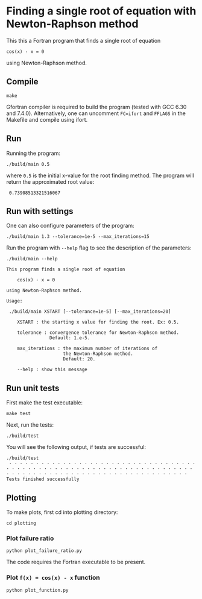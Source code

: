 # Finding a single root of equation with Newton-Raphson method

This this a Fortran program that finds a single root of equation

```
cos(x) - x = 0
```

using Newton-Raphson method.


## Compile

```
make
```

Gfortran compiler is required to build the program (tested with GCC 6.30 and 7.4.0). Alternatively, one can uncomment `FC=ifort` and `FFLAGS` in the Makefile and compile using ifort.

## Run

Running the program:

```
./build/main 0.5
```

where `0.5` is the initial x-value for the root finding method. The program will return the approximated root value:

```
 0.73908513321516067
```

 ## Run with settings

One can also configure parameters of the program:

```
./build/main 1.3 --tolerance=1e-5 --max_iterations=15
```

Run the program with `--help` flag to see the description of the parameters:

```
./build/main --help

This program finds a single root of equation 

    cos(x) - x = 0

using Newton-Raphson method.

Usage:

 ./build/main XSTART [--tolerance=1e-5] [--max_iterations=20]

    XSTART : the starting x value for finding the root. Ex: 0.5.

    tolerance : convergence tolerance for Newton-Raphson method.
                Default: 1.e-5.

    max_iterations : the maximum number of iterations of 
                     the Newton-Raphson method.
                     Default: 20.

    --help : show this message
```

## Run unit tests

First make the test executable:

```
make test
```

Next, run the tests:

```
./build/test
```

You will see the following output, if tests are successful:

```
./build/test
 · · · · · · · · · · · · · · · · · · · · · · · · · · · · · · · · · · · · · · · · · · · · · · · · · · · · · · · · · · · · · · · · · · · · · · · · · · · · · · · · · · · · · · · · · · · · · · · · · · · · · · · · 
Tests finished successfully
```

## Plotting

To make plots, first cd into plotting directory:

```
cd plotting
```

### Plot failure ratio

```
python plot_failure_ratio.py
```

The code requires the Fortran executable to be present.


### Plot `f(x) = cos(x) - x` function

```
python plot_function.py
```
